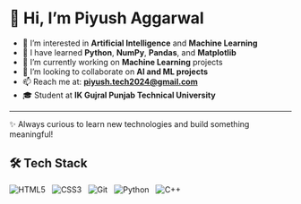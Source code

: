 # 👋 Hi, I’m Piyush Aggarwal

- 👀 I’m interested in **Artificial Intelligence** and **Machine Learning**  
- 🌱 I have learned **Python**, **NumPy**, **Pandas**, and **Matplotlib**  
- 🤖 I’m currently working on **Machine Learning** projects  
- 💞️ I’m looking to collaborate on **AI and ML projects**  
- 📫 Reach me at: **piyush.tech2024@gmail.com**  
- 🎓 Student at **IK Gujral Punjab Technical University**

---

✨ Always curious to learn new technologies and build something meaningful!
## 🛠️ Tech Stack

![HTML5](https://img.shields.io/badge/HTML5-E34F26?style=for-the-badge&logo=html5&logoColor=white) &nbsp;
![CSS3](https://img.shields.io/badge/CSS3-1572B6?style=for-the-badge&logo=css3&logoColor=white) &nbsp;
![Git](https://img.shields.io/badge/Git-F05032?style=for-the-badge&logo=git&logoColor=white) &nbsp;
![Python](https://img.shields.io/badge/Python-3776AB?style=for-the-badge&logo=python&logoColor=white) &nbsp;
![C++](https://img.shields.io/badge/C++-00599C?style=for-the-badge&logo=c%2B%2B&logoColor=white)
